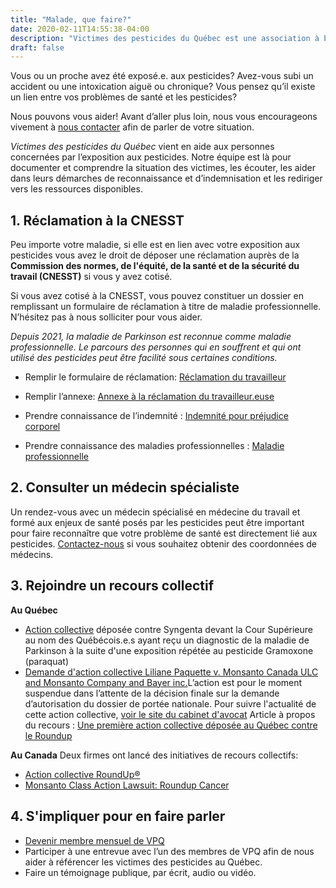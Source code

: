 ```yaml
---
title: "Malade, que faire?"
date: 2020-02-11T14:55:38-04:00
description: "Victimes des pesticides du Québec est une association à but non lucratif qui vise à informer, orienter, mobiliser, diffuser et promouvoir"
draft: false
---
```

Vous ou un proche avez été exposé.e. aux pesticides? Avez-vous subi un accident ou  une intoxication aiguë ou chronique? Vous pensez qu’il existe un lien entre vos problèmes de santé et les pesticides? 

Nous pouvons vous aider! Avant d’aller plus loin, nous vous encourageons vivement à [nous contacter](https://www.victimespesticidesquebec.org/#contact) afin de parler de votre situation. 


*Victimes des pesticides du Québec* vient en aide aux personnes concernées par l’exposition aux pesticides. Notre équipe est là pour documenter et comprendre la situation des victimes, les écouter, les aider dans leurs démarches de reconnaissance et d’indemnisation et les rediriger vers les ressources disponibles.

## 1. Réclamation à la CNESST

Peu importe votre maladie, si elle est en lien avec votre exposition aux pesticides vous avez le droit de déposer une réclamation auprès de la **Commission des normes, de l'équité, de la santé et de la sécurité du travail (CNESST)** si vous y avez cotisé. 

Si vous avez cotisé à la CNESST, vous pouvez constituer un dossier en remplissant un formulaire de réclamation à titre de maladie professionnelle. N’hésitez pas à nous solliciter pour vous aider.

*Depuis 2021, la maladie de Parkinson est reconnue comme maladie professionnelle. Le parcours des personnes qui en souffrent et qui ont utilisé des pesticides peut être facilité sous certaines conditions.*

* Remplir le formulaire de réclamation: [Réclamation du travailleur](https://www.cnesst.gouv.qc.ca/sites/default/files/documents/reclamation%20du%20travailleur.pdf)

* Remplir l’annexe: [Annexe à la réclamation du travailleur.euse](https://www.cnesst.gouv.qc.ca/fr/organisation/documentation/formulaires-publications/annexe-reclamation-travailleur-maladie-1)

* Prendre connaissance de l’indemnité : [Indemnité pour préjudice corporel](https://www.cnesst.gouv.qc.ca/fr/demarches-formulaires/travailleuses-travailleurs/indemnites-remboursements/indemnites/indemnite-pour-prejudice-corporel)

* Prendre connaissance des maladies professionnelles : [Maladie professionnelle](https://www.cnesst.gouv.qc.ca/fr/demarches-formulaires/travailleuses-travailleurs/accident-travail-maladie-professionnelle/maladie-professionnelle)

## 2. Consulter un médecin spécialiste

Un rendez-vous avec un médecin spécialisé en médecine du travail et formé aux enjeux de santé posés par les pesticides peut être important pour faire reconnaître que votre problème de santé est directement lié aux pesticides. 
[Contactez-nous](https://www.victimespesticidesquebec.org/#contact) si vous souhaitez obtenir des coordonnées de médecins.

## 3. Rejoindre un recours collectif

**Au Québec**
* [Action collective](https://www.siskinds.com/class-action/gramoxone-paraquat/?lang=fr) déposée contre Syngenta devant la Cour Supérieure au nom des Québécois.e.s ayant reçu un diagnostic de la maladie de Parkinson à la suite d'une exposition répétée au pesticide Gramoxone (paraquat)
* [Demande d'action collective Liliane Paquette v. Monsanto Canada ULC and Monsanto Company and Bayer inc.](https://www.registredesactionscollectives.quebec/fr/Consulter/ApercuDemande?NoDossier=200-06-000230-196)L’action est pour le moment suspendue dans l’attente de la décision finale sur la demande d’autorisation du dossier de portée nationale. Pour suivre l'actualité de cette action collective, [voir le site du cabinet d'avocat](https://dlblegal.ca/fr/roundup/)
Article à propos du recours : [Une première action collective déposée au Québec contre le Roundup](https://www.tvanouvelles.ca/2019/05/23/une-action-collective-deposee-au-quebec-contre-le-roundup)

**Au Canada**
Deux firmes ont lancé des initiatives de recours collectifs:
* [Action collective RoundUp®](https://www.merchantlaw.com/class-actions/recent-updates/roundup-class-action-action-collective-roundup)
* [Monsanto Class Action Lawsuit: Roundup Cancer](https://diamondlaw.ca/class-action-litigation-monsanto-roundup-cancer)

## 4. S'impliquer pour en faire parler

* [Devenir membre mensuel de VPQ](https://www.victimespesticidesquebec.org/#contact)
* Participer à une entrevue avec l’un des membres de VPQ afin de nous aider à référencer les victimes des pesticides au Québec.
* Faire un témoignage publique, par écrit, audio ou vidéo.
